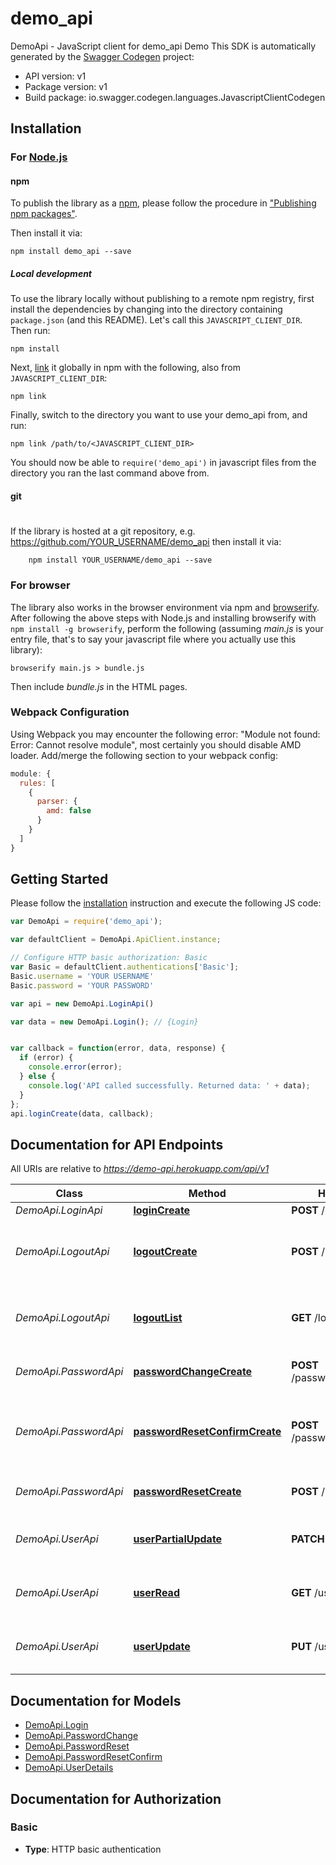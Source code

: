 # demo_api

DemoApi - JavaScript client for demo_api
Demo
This SDK is automatically generated by the [Swagger Codegen](https://github.com/swagger-api/swagger-codegen) project:

- API version: v1
- Package version: v1
- Build package: io.swagger.codegen.languages.JavascriptClientCodegen

## Installation

### For [Node.js](https://nodejs.org/)

#### npm

To publish the library as a [npm](https://www.npmjs.com/),
please follow the procedure in ["Publishing npm packages"](https://docs.npmjs.com/getting-started/publishing-npm-packages).

Then install it via:

```shell
npm install demo_api --save
```

##### Local development

To use the library locally without publishing to a remote npm registry, first install the dependencies by changing 
into the directory containing `package.json` (and this README). Let's call this `JAVASCRIPT_CLIENT_DIR`. Then run:

```shell
npm install
```

Next, [link](https://docs.npmjs.com/cli/link) it globally in npm with the following, also from `JAVASCRIPT_CLIENT_DIR`:

```shell
npm link
```

Finally, switch to the directory you want to use your demo_api from, and run:

```shell
npm link /path/to/<JAVASCRIPT_CLIENT_DIR>
```

You should now be able to `require('demo_api')` in javascript files from the directory you ran the last 
command above from.

#### git
#
If the library is hosted at a git repository, e.g.
https://github.com/YOUR_USERNAME/demo_api
then install it via:

```shell
    npm install YOUR_USERNAME/demo_api --save
```

### For browser

The library also works in the browser environment via npm and [browserify](http://browserify.org/). After following
the above steps with Node.js and installing browserify with `npm install -g browserify`,
perform the following (assuming *main.js* is your entry file, that's to say your javascript file where you actually 
use this library):

```shell
browserify main.js > bundle.js
```

Then include *bundle.js* in the HTML pages.

### Webpack Configuration

Using Webpack you may encounter the following error: "Module not found: Error:
Cannot resolve module", most certainly you should disable AMD loader. Add/merge
the following section to your webpack config:

```javascript
module: {
  rules: [
    {
      parser: {
        amd: false
      }
    }
  ]
}
```

## Getting Started

Please follow the [installation](#installation) instruction and execute the following JS code:

```javascript
var DemoApi = require('demo_api');

var defaultClient = DemoApi.ApiClient.instance;

// Configure HTTP basic authorization: Basic
var Basic = defaultClient.authentications['Basic'];
Basic.username = 'YOUR USERNAME'
Basic.password = 'YOUR PASSWORD'

var api = new DemoApi.LoginApi()

var data = new DemoApi.Login(); // {Login} 


var callback = function(error, data, response) {
  if (error) {
    console.error(error);
  } else {
    console.log('API called successfully. Returned data: ' + data);
  }
};
api.loginCreate(data, callback);

```

## Documentation for API Endpoints

All URIs are relative to *https://demo-api.herokuapp.com/api/v1*

Class | Method | HTTP request | Description
------------ | ------------- | ------------- | -------------
*DemoApi.LoginApi* | [**loginCreate**](docs/LoginApi.md#loginCreate) | **POST** /login/ | 
*DemoApi.LogoutApi* | [**logoutCreate**](docs/LogoutApi.md#logoutCreate) | **POST** /logout/ | Calls Django logout method and delete the Token object assigned to the current User object.
*DemoApi.LogoutApi* | [**logoutList**](docs/LogoutApi.md#logoutList) | **GET** /logout/ | Calls Django logout method and delete the Token object assigned to the current User object.
*DemoApi.PasswordApi* | [**passwordChangeCreate**](docs/PasswordApi.md#passwordChangeCreate) | **POST** /password/change/ | Calls Django Auth SetPasswordForm save method.
*DemoApi.PasswordApi* | [**passwordResetConfirmCreate**](docs/PasswordApi.md#passwordResetConfirmCreate) | **POST** /password/reset/confirm/ | Password reset e-mail link is confirmed, therefore this resets the user's password.
*DemoApi.PasswordApi* | [**passwordResetCreate**](docs/PasswordApi.md#passwordResetCreate) | **POST** /password/reset/ | Calls Django Auth PasswordResetForm save method.
*DemoApi.UserApi* | [**userPartialUpdate**](docs/UserApi.md#userPartialUpdate) | **PATCH** /user/ | Reads and updates UserModel fields Accepts GET, PUT, PATCH methods.
*DemoApi.UserApi* | [**userRead**](docs/UserApi.md#userRead) | **GET** /user/ | Reads and updates UserModel fields Accepts GET, PUT, PATCH methods.
*DemoApi.UserApi* | [**userUpdate**](docs/UserApi.md#userUpdate) | **PUT** /user/ | Reads and updates UserModel fields Accepts GET, PUT, PATCH methods.


## Documentation for Models

 - [DemoApi.Login](docs/Login.md)
 - [DemoApi.PasswordChange](docs/PasswordChange.md)
 - [DemoApi.PasswordReset](docs/PasswordReset.md)
 - [DemoApi.PasswordResetConfirm](docs/PasswordResetConfirm.md)
 - [DemoApi.UserDetails](docs/UserDetails.md)


## Documentation for Authorization


### Basic

- **Type**: HTTP basic authentication

